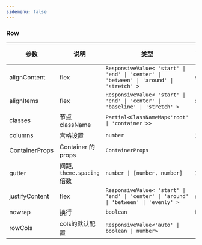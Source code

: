 ```yaml
---
sidemenu: false
---
```

### Row

| 参数	|说明	|类型	|默认值
| --- | --- | --- | ---
| alignContent |  flex | `ResponsiveValue< 'start' \| 'end' \| 'center' \| 'between' \| 'around' \| 'stretch' >` | start
| alignItems |  flex | `ResponsiveValue< 'start' \| 'end' \| 'center' \| 'baseline' \| 'stretch' >` | start
| classes |  节点className | `Partial<ClassNameMap<'root' \| 'container'>>` |
| columns | 宫格设置 | `number` | 12
| ContainerProps | Container 的 props | `ContainerProps` |
| gutter | 间距, `theme.spacing`倍数 | `number \| [number, number]` | 2
| justifyContent |  flex | `ResponsiveValue< 'start' \| 'end' \| 'center' \| 'around' \| 'between' \| 'evenly' >` | start
| nowrap |  换行 | `boolean` | false
| rowCols | cols的默认配置 | `ResponsiveValue<'auto' \| boolean \| number>` |
